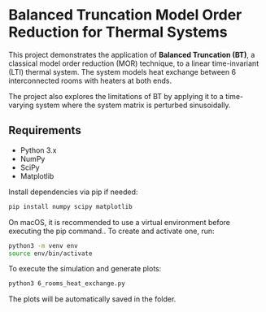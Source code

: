 # Balanced Truncation Model Order Reduction for Thermal Systems

This project demonstrates the application of **Balanced Truncation (BT)**, a classical model order reduction (MOR) technique, to a linear time-invariant (LTI) thermal system. The system models heat exchange between 6 interconnected rooms with heaters at both ends.

The project also explores the limitations of BT by applying it to a time-varying system where the system matrix is perturbed sinusoidally.

## Requirements

- Python 3.x  
- NumPy  
- SciPy  
- Matplotlib

Install dependencies via pip if needed:

```bash
pip install numpy scipy matplotlib

```
On macOS, it is recommended to use a virtual environment before executing the pip command.. To create and activate one, run:

```bash
python3 -m venv env
source env/bin/activate
```
To execute the simulation and generate plots:

```bash
python3 6_rooms_heat_exchange.py

```
The plots will be automatically saved in the folder.